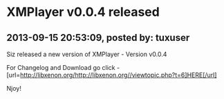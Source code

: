 # XMPlayer v0.0.4 released

## 2013-09-15 20:53:09, posted by: tuxuser

Siz released a new version of XMPlayer - Version v0.0.4  
   
 For Changelog and Download go click - [url=http://libxenon.org/http://libxenon.org//viewtopic.php?t=6]HERE[/url]  
   
 Njoy!